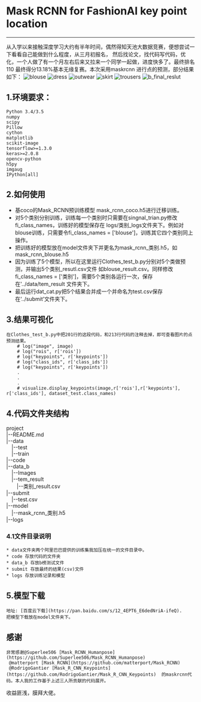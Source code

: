 # Mask RCNN for FashionAI key point location
-----------------------------------
从入学以来接触深度学习大约有半年时间，偶然得知天池大数据竞赛，便想尝试一下看看自己能做到什么程度，从三月初报名，
然后找论文，找代码写代码，优化，一个人做了有一个月左右后来又拉来一个同学一起做，进度快多了。最终排名110 最终得分13.18%基本无缘复赛。本次采用maskrcnn
进行点的预测，部分结果如下：
![blouse](https://github.com/huaifeng1993/FashionAI_key_point_location/blob/master/images/blouse.jpg)
![dress](https://github.com/huaifeng1993/FashionAI_key_point_location/blob/master/images/dress.jpg)
![outwear](https://github.com/huaifeng1993/FashionAI_key_point_location/blob/master/images/outwear.jpg)
![skirt](https://github.com/huaifeng1993/FashionAI_key_point_location/blob/master/images/skirt.jpg)
![trousers](https://github.com/huaifeng1993/FashionAI_key_point_location/blob/master/images/trousers.jpg)
![b_final_reslut](https://github.com/huaifeng1993/FashionAI_key_point_location/blob/master/images/b_final_result.png)
## 1.环境要求：
    Python 3.4/3.5
    numpy
    scipy
    Pillow
    cython
    matplotlib
    scikit-image
    tensorflow>=1.3.0
    keras>=2.0.8
    opencv-python
    h5py
    imgaug
    IPython[all]
## 2.如何使用
   * 基coco的Mask_RCNN预训练模型 mask_rcnn_coco.h5进行迁移训练。
   * 对5个类别分别训练，训练每一个类别时只需要在singnal_trian.py修改fi_class_names，训练好的模型保存在
logs/类别_logs文件夹下。例如对blouse训练，只需要令fi_class_names = ['blouse']，训练其它四个类别同上操作。
   * 把训练好的模型放在model文件夹下并更名为mask_rcnn_类别.h5，如mask_rcnn_blouse.h5
   * 因为训练了5个模型，所以在这里运行Clothes_test_b.py分别对5个类做预测，并输出5个类别_resutl.csv文件
如blouse_result.csv。同样修改fi_class_names = ['类别']，需要5个类别各运行一次，保存在'../data/tem_result
文件夹下。
   * 最后运行dat_cat.py把5个结果合并成一个并命名为test.csv保存在‘../submit’文件夹下。

## 3.结果可视化
    在Clothes_test_b.py中把201行的这段代码，和213行代码的注释去掉，即可查看图片的点预测结果。
        # log("image", image)
        # log("rois", r['rois'])
        # log("keypoints", r['keypoints'])
        # log("class_ids", r['class_ids'])
        # log("keypoints", r['keypoints'])
        .
        .
        .
        # visualize.display_keypoints(image,r['rois'],r['keypoints'], r['class_ids'], dataset_test.class_names)

## 4.代码文件夹结构
  project<br>
  |--README.md<br>
  |--data<br>
  &ensp;&ensp;|--test<br>
  &ensp;&ensp;|--train<br>
  |--code<br>
  |--data_b<br>
  &ensp;&ensp;|--Images<br>
  &ensp;&ensp;|--tem_result<br>
  &ensp;&ensp;&ensp;&ensp;|--类别_result.csv<br>
  |--submit<br>
  &ensp;&ensp;|--test.csv<br>
  |--model<br>
  &ensp;&ensp;|--mask_rcnn_类别.h5<br>
  |--logs<br>
  ### 4.1文件目录说明
    * data文件夹两个阿里巴巴提供的训练集我加压在统一的文件目录中。
    * code 存放代码的文件夹
    * data_b 存放b榜测试文件
    * submit 存放最终的结果(csv)文件
    * logs 存放训练记录和模型

## 5.模型下载
    地址: [百度云下载](https://pan.baidu.com/s/12_4EPT6_E6dedNriA-ifeQ).
    把模型下载放在model文件夹下。

## 感谢
    非常感谢@Superlee506 [Mask_RCNN_Humanpose](https://github.com/Superlee506/Mask_RCNN_Humanpose)
     @matterport [Mask_RCNN](https://github.com/matterport/Mask_RCNN)
     @RodrigoGantier [Mask_R_CNN_Keypoints](https://github.com/RodrigoGantier/Mask_R_CNN_Keypoints)  的maskrcnn代码。本人我的工作基于上述三人所贡献的代码展开。
 收益匪浅，膜拜大佬。